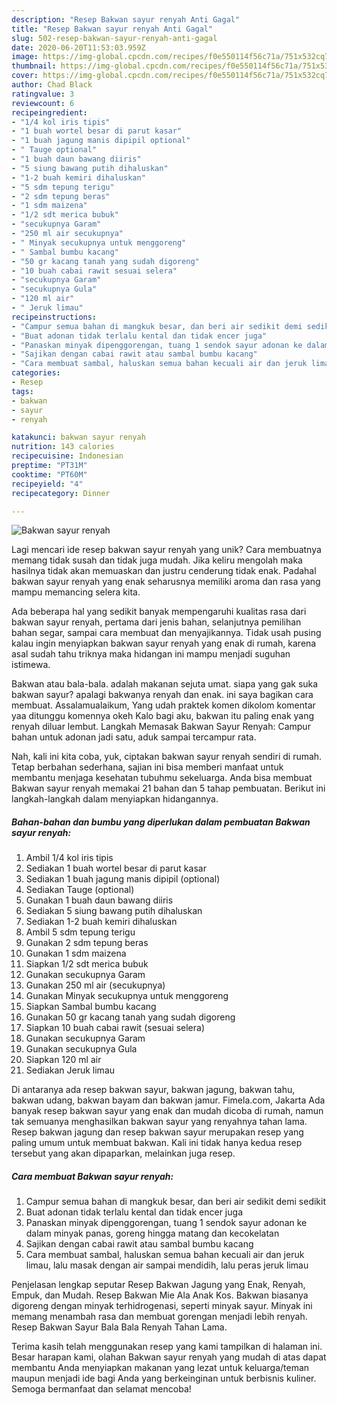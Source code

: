 ```yaml
---
description: "Resep Bakwan sayur renyah Anti Gagal"
title: "Resep Bakwan sayur renyah Anti Gagal"
slug: 502-resep-bakwan-sayur-renyah-anti-gagal
date: 2020-06-20T11:53:03.959Z
image: https://img-global.cpcdn.com/recipes/f0e550114f56c71a/751x532cq70/bakwan-sayur-renyah-foto-resep-utama.jpg
thumbnail: https://img-global.cpcdn.com/recipes/f0e550114f56c71a/751x532cq70/bakwan-sayur-renyah-foto-resep-utama.jpg
cover: https://img-global.cpcdn.com/recipes/f0e550114f56c71a/751x532cq70/bakwan-sayur-renyah-foto-resep-utama.jpg
author: Chad Black
ratingvalue: 3
reviewcount: 6
recipeingredient:
- "1/4 kol iris tipis"
- "1 buah wortel besar di parut kasar"
- "1 buah jagung manis dipipil optional"
- " Tauge optional"
- "1 buah daun bawang diiris"
- "5 siung bawang putih dihaluskan"
- "1-2 buah kemiri dihaluskan"
- "5 sdm tepung terigu"
- "2 sdm tepung beras"
- "1 sdm maizena"
- "1/2 sdt merica bubuk"
- "secukupnya Garam"
- "250 ml air secukupnya"
- " Minyak secukupnya untuk menggoreng"
- " Sambal bumbu kacang"
- "50 gr kacang tanah yang sudah digoreng"
- "10 buah cabai rawit sesuai selera"
- "secukupnya Garam"
- "secukupnya Gula"
- "120 ml air"
- " Jeruk limau"
recipeinstructions:
- "Campur semua bahan di mangkuk besar, dan beri air sedikit demi sedikit"
- "Buat adonan tidak terlalu kental dan tidak encer juga"
- "Panaskan minyak dipenggorengan, tuang 1 sendok sayur adonan ke dalam minyak panas, goreng hingga matang dan kecokelatan"
- "Sajikan dengan cabai rawit atau sambal bumbu kacang"
- "Cara membuat sambal, haluskan semua bahan kecuali air dan jeruk limau, lalu masak dengan air sampai mendidih, lalu peras jeruk limau"
categories:
- Resep
tags:
- bakwan
- sayur
- renyah

katakunci: bakwan sayur renyah 
nutrition: 143 calories
recipecuisine: Indonesian
preptime: "PT31M"
cooktime: "PT60M"
recipeyield: "4"
recipecategory: Dinner

---
```



![Bakwan sayur renyah](https://img-global.cpcdn.com/recipes/f0e550114f56c71a/751x532cq70/bakwan-sayur-renyah-foto-resep-utama.jpg)

Lagi mencari ide resep bakwan sayur renyah yang unik? Cara membuatnya memang tidak susah dan tidak juga mudah. Jika keliru mengolah maka hasilnya tidak akan memuaskan dan justru cenderung tidak enak. Padahal bakwan sayur renyah yang enak seharusnya memiliki aroma dan rasa yang mampu memancing selera kita.

Ada beberapa hal yang sedikit banyak mempengaruhi kualitas rasa dari bakwan sayur renyah, pertama dari jenis bahan, selanjutnya pemilihan bahan segar, sampai cara membuat dan menyajikannya. Tidak usah pusing kalau ingin menyiapkan bakwan sayur renyah yang enak di rumah, karena asal sudah tahu triknya maka hidangan ini mampu menjadi suguhan istimewa.

Bakwan atau bala-bala. adalah makanan sejuta umat. siapa yang gak suka bakwan sayur? apalagi bakwanya renyah dan enak. ini saya bagikan cara membuat. Assalamualaikum, Yang udah praktek komen dikolom komentar yaa ditunggu komennya okeh Kalo bagi aku, bakwan itu paling enak yang renyah diluar lembut. Langkah Memasak Bakwan Sayur Renyah: Campur bahan untuk adonan jadi satu, aduk sampai tercampur rata.


Nah, kali ini kita coba, yuk, ciptakan bakwan sayur renyah sendiri di rumah. Tetap berbahan sederhana, sajian ini bisa memberi manfaat untuk membantu menjaga kesehatan tubuhmu sekeluarga. Anda bisa membuat Bakwan sayur renyah memakai 21 bahan dan 5 tahap pembuatan. Berikut ini langkah-langkah dalam menyiapkan hidangannya.

<!--inarticleads1-->

##### Bahan-bahan dan bumbu yang diperlukan dalam pembuatan Bakwan sayur renyah:

1. Ambil 1/4 kol iris tipis
1. Sediakan 1 buah wortel besar di parut kasar
1. Sediakan 1 buah jagung manis dipipil (optional)
1. Sediakan  Tauge (optional)
1. Gunakan 1 buah daun bawang diiris
1. Sediakan 5 siung bawang putih dihaluskan
1. Sediakan 1-2 buah kemiri dihaluskan
1. Ambil 5 sdm tepung terigu
1. Gunakan 2 sdm tepung beras
1. Gunakan 1 sdm maizena
1. Siapkan 1/2 sdt merica bubuk
1. Gunakan secukupnya Garam
1. Gunakan 250 ml air (secukupnya)
1. Gunakan  Minyak secukupnya untuk menggoreng
1. Siapkan  Sambal bumbu kacang
1. Gunakan 50 gr kacang tanah yang sudah digoreng
1. Siapkan 10 buah cabai rawit (sesuai selera)
1. Gunakan secukupnya Garam
1. Gunakan secukupnya Gula
1. Siapkan 120 ml air
1. Sediakan  Jeruk limau


Di antaranya ada resep bakwan sayur, bakwan jagung, bakwan tahu, bakwan udang, bakwan bayam dan bakwan jamur. Fimela.com, Jakarta Ada banyak resep bakwan sayur yang enak dan mudah dicoba di rumah, namun tak semuanya menghasilkan bakwan sayur yang renyahnya tahan lama. Resep bakwan jagung dan resep bakwan sayur merupakan resep yang paling umum untuk membuat bakwan. Kali ini tidak hanya kedua resep tersebut yang akan dipaparkan, melainkan juga resep. 

<!--inarticleads2-->

##### Cara membuat Bakwan sayur renyah:

1. Campur semua bahan di mangkuk besar, dan beri air sedikit demi sedikit
1. Buat adonan tidak terlalu kental dan tidak encer juga
1. Panaskan minyak dipenggorengan, tuang 1 sendok sayur adonan ke dalam minyak panas, goreng hingga matang dan kecokelatan
1. Sajikan dengan cabai rawit atau sambal bumbu kacang
1. Cara membuat sambal, haluskan semua bahan kecuali air dan jeruk limau, lalu masak dengan air sampai mendidih, lalu peras jeruk limau


Penjelasan lengkap seputar Resep Bakwan Jagung yang Enak, Renyah, Empuk, dan Mudah. Resep Bakwan Mie Ala Anak Kos. Bakwan biasanya digoreng dengan minyak terhidrogenasi, seperti minyak sayur. Minyak ini memang menambah rasa dan membuat gorengan menjadi lebih renyah. Resep Bakwan Sayur Bala Bala Renyah Tahan Lama. 

Terima kasih telah menggunakan resep yang kami tampilkan di halaman ini. Besar harapan kami, olahan Bakwan sayur renyah yang mudah di atas dapat membantu Anda menyiapkan makanan yang lezat untuk keluarga/teman maupun menjadi ide bagi Anda yang berkeinginan untuk berbisnis kuliner. Semoga bermanfaat dan selamat mencoba!
